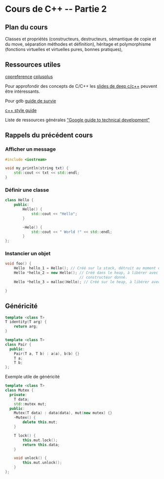 # Cours de C++ -- Partie 2

## Plan du cours

Classes et propriétés (constructeurs, destructeurs, sémantique de copie et du move, séparation
méthodes et définition), héritage et polymorphisme (fonctions virtuelles et virtuelles pures, bonnes
pratiques), 

## Ressources utiles

[cppreference](http://en.cppreference.com/w/)
[cplusplus](http://www.cplusplus.com/)

Pour approfondir des concepts de C/C++ les [slides de deep
c/c++](https://www.slideshare.net/olvemaudal/deep-c) peuvent être intéressants.

Pour gdb [guide de survie](https://sen.enst.fr/se203/guide-de-survie-gdb)

[c++ style guide](https://google.github.io/styleguide/cppguide.html)

Liste de ressources générales ["Google guide to technical
development"](https://github.com/ECB-Bikaner/google-guide-to-technical-development)

## Rappels du précédent cours

### Afficher un message

```c++
#include <iostream>

void my_println(string txt) {
    std::cout << txt << std::endl;
}    
```


### Définir une classe

```c++
class Hello {
    public:
        Hello() {
            std::cout << "Hello";
        }

        ~Helo() {
            std::cout << " World !" << std::endl;
        }
};
```

### Instancier un objet

```c++
void foo() {
    Hello  hello_1 = Hello(); // Créé sur la stack, détruit au moment de quiter le scope.
    Hello *hello_2 = new Hello(); // Créé dans le heap, à libérer avec delete, initialisé avec le
                                  // constructeur donné.
    Hello *hello_3 = malloc(Hello); // Créé sur le heap, à libérer avec free, non initialisé.

}
```

## Généricité

```c++
template <class T>
T identity(T arg) {
    return arg;
}
```

```c++
template <class T>
class Pair {
  public:
    Pair(T a, T b) : a(a), b(b) {}
    T a;
    T b;
};
```

Exemple utile de généricité

```c++
template <class T>
class Mutex {
  private:
    T data;
    std::mutex mut;
  public:
    Mutex(T data) : data(data), mut(new mutex) {}
    ~Mutex() {
        delete this.mut;
    }

    T lock() {
        this.mut.lock();
        return this.data;
    }

    void unlock() {
        this.mut.unlock();
    }
};
```
